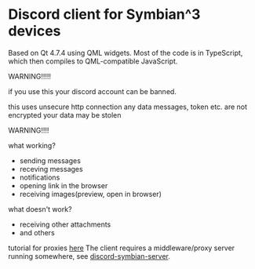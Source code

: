 # Discord client for Symbian^3 devices

Based on Qt 4.7.4 using QML widgets. Most of the code is in TypeScript, which then compiles to QML-compatible JavaScript.

WARNING!!!!!

if you use this your discord account can be banned. 
 

this uses unsecure http connection any data messages, token etc. are not encrypted your data may be stolen

WARNING!!!!


what working?
- sending messages
- receving messages
- notifications
- opening link in the browser
- receiving images(preview, open in browser)


what doesn't work?
- receiving other attachments
- and others

tutorial for proxies [here](https://github.com/uwmpr/discord-symbian-fixed/blob/master/dscproxysetup.md)
The client requires a middleware/proxy server running somewhere, see [discord-symbian-server](https://github.com/ruslang02/discord-symbian-server).
